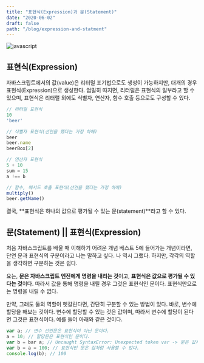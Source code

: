 ```yaml
---
title: "표현식(Expression)과 문(Statement)"
date: "2020-06-02"
draft: false
path: "/blog/expression-and-statment"
---
```


![javascript](https://blog.martinwork.co.kr/images/javascript/javascript.png)

## 표현식(Expression)
자바스크립트에서의 값(value)은 리터럴 표기법으로도 생성이 가능하지만, 대개의 경우 표현식(Expression)으로 생성한다. 엄밀히 따지면, 리터럴은 표현식의 일부라고 할 수 있으며, 표현식은 리터럴 외에도 식별자, 연산자, 함수 호출 등으로도 구성할 수 있다.

```js
// 리터럴 표현식
10
'beer'

// 식별자 표현식(선언을 했다는 가정 하에)
beer
beer.name
beerBox[2]

// 연산자 표현식
5 + 10
sum = 15
a !== b

// 함수, 메서드 호출 표현식(선언을 했다는 가정 하에)
multiply()
beer.getName()
```

결국, **표현식은 하나의 값으로 평가될 수 있는 문(statement)**라고 할 수 있다.

## 문(Statement) || 표현식(Expression)
처음 자바스크립트를 배울 때 이해하기 어려운 개념 베스트 5에 들어가는 개념이라면, 단연 문과 표현식의 구분이라고 나는 말하고 싶다. 나 역시 그랬다. 하지만, 각각의 역할을 생각하면 구분하는 것은 쉽다.

요는, **문은 자바스크립트 엔진에게 명령을 내리는 것**이고, **표현식은 값으로 평가될 수 있다는 것**이다. 따라서 값을 통해 명령을 내릴 경우 그것은 표현식인 문이다. 표현식만으로는 명령을 내릴 수 없다.

만약, 그래도 둘의 역할이 헷갈린다면, 간단히 구분할 수 있는 방법이 있다. 바로, 변수에 할당을 해보는 것이다. 변수에 할당할 수 있는 것은 값이며, 따라서 변수에 할당이 된다면 그것은 표현식이다. 예를 들어 아래와 같은 것이다.

```js
var a; // 변수 선언문은 표현식이 아닌 문이다.
a = 10; // 할당문은 표현식인 문이다.
var b = bar a; // Uncaught SyntaxError: Unexpected token var -> 문은 값처럼 사용할 수 없다.
var b = a = 100; // 표현식인 문은 값처럼 사용할 수 있다.
console.log(b); // 100
```
